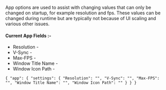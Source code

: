 App options are used to assist with changing values that can only be changed on startup, for example resolution and fps. These values can be changed during runtime but are typically not because of UI scaling and various other issues. 

#### Current App Fields :-
- Resolution -
- V-Sync -
- Max-FPS -
- Window Title Name - 
- Window Icon Path - 

```
{ "app": { "settings": { "Resolution": "", "V-Sync": "", "Max-FPS": "", "Window Title Name": "", "Window Icon Path": "" } } }

```
